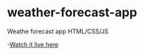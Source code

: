 # weather-forecast-app
 Weathe forecast app HTML/CSS/JS

-<a href="https://dasilvamatheusp.github.io/weather-forecast-app/" target="_blank">Watch it live here</a>

